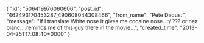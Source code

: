  {
   "id": "506419976060606",
   "post_id": "462493170453287_490608044308466",
   "from_name": "Pete Daoust",
   "message": "If I translate White nose it gives me cocaine nose.. :/ ??? or nez blanc....reminds me of this guy there in the movie...",
   "created_time": "2013-04-25T17:08:40+0000"
 }
